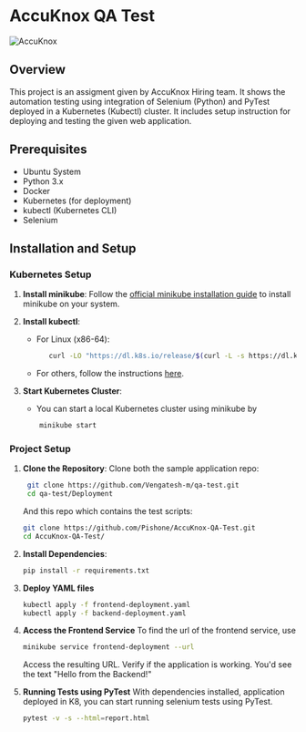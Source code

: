 # AccuKnox QA Test
![AccuKnox](https://github.com/Pishone/AccuKnox-QA-Test/assets/89649425/34e212e3-8cad-4981-a15b-4414a89666b5)

## Overview
This project is an assigment given by AccuKnox Hiring team. It shows the automation testing using integration of Selenium (Python) and PyTest deployed in a Kubernetes (Kubectl) cluster. It includes setup instruction for deploying and testing the given web application.

## Prerequisites
- Ubuntu System
- Python 3.x
- Docker
- Kubernetes (for deployment)
- kubectl (Kubernetes CLI)
- Selenium

## Installation and Setup
### Kubernetes Setup
1. **Install minikube**: Follow the [official minikube installation guide](https://minikube.sigs.k8s.io/docs/start/?arch=%2Flinux%2Fx86-64%2Fstable%2Fbinary+download) to install minikube on your system.
   
2. **Install kubectl**:
   - For Linux (x86-64):
     ```bash
        curl -LO "https://dl.k8s.io/release/$(curl -L -s https://dl.k8s.io/release/stable.txt)/bin/linux/amd64/kubectl"
     ```
   - For others, follow the instructions [here](https://kubernetes.io/docs/tasks/tools/).

3. **Start Kubernetes Cluster**:
   - You can start a local Kubernetes cluster using minikube by
    ```bash
        minikube start
    ```

### Project Setup
1. **Clone the Repository**:
    Clone both the sample application repo: 
   ```bash
    git clone https://github.com/Vengatesh-m/qa-test.git
    cd qa-test/Deployment
    ```
    And this repo which contains the test scripts:
    ```bash
    git clone https://github.com/Pishone/AccuKnox-QA-Test.git
    cd AccuKnox-QA-Test/
    ```

2. **Install Dependencies**:
    ```bash
    pip install -r requirements.txt
    ```

3. **Deploy YAML files**
    ```bash
    kubectl apply -f frontend-deployment.yaml
    kubectl apply -f backend-deployment.yaml
    ```

4. **Access the Frontend Service**
   To find the url of the frontend service, use
    ```bash
    minikube service frontend-deployment --url
    ```
    Access the resulting URL. Verify if the application is working. You'd see the text "Hello from the Backend!"

5. **Running Tests using PyTest**
    With dependencies installed, application deployed in K8, you can start running selenium tests using PyTest.
    ```bash
    pytest -v -s --html=report.html
    ```
